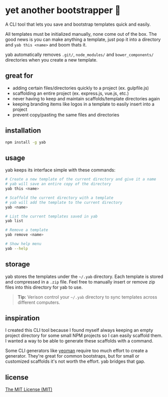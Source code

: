 # yet another bootstrapper 🌯
A CLI tool that lets you save and bootstrap templates quick and easily.

All templates must be initialized manually, none come out of the box.  The good news is you can make anything a template, just pop it into a directory and `yab this <name>` and boom thats it.

yab automatically removes `.git/`, `node_modules/` and `bower_components/` directories when you create a new template.

## great for
- adding certain files/directories quickly to a project (ex. gulpfile.js)
- scaffolding an entire project (ex. express.js, vue.js, etc.)
- never having to keep and maintain scaffolds/template directories again
- keeping branding items like logos in a template to easily insert into a project
- prevent copy/pasting the same files and directories


## installation
```bash
npm install -g yab
```

## usage
yab keeps its interface simple with these commands:

```bash
# Create a new template of the current directory and give it a name
# yab will save an entire copy of the directory
yab this <name>
```

```bash
# Scaffold the current directory with a template
# yab will add the template to the current directory
yab <name>
```

```bash
# List the current templates saved in yab
yab list
```

```bash
# Remove a template
yab remove <name>
```

```bash
# Show help menu
yab --help
```

## storage
yab stores the templates under the `~/.yab` directory.  Each template is stored and compressed in a `.zip` file.  Feel free to manually insert or remove zip files into this directory for yab to use.

> **Tip:** Verison control your `~/.yab` directory to sync templates across different computers.

## inspiration
I created this CLI tool because I found myself always keeping an empty project directory for some small NPM projects so I can easily scaffold them.  I wanted a way to be able to generate these scaffolds with a command.

Some CLI generators like [yeoman](https://github.com/yeoman/yo) require too much effort to create a generator.  They're great for common bootstraps, but for small or customized scaffolds it's not worth the effort.  yab bridges that gap.

## license
[The MIT License (MIT)](https://opensource.org/licenses/MIT)
